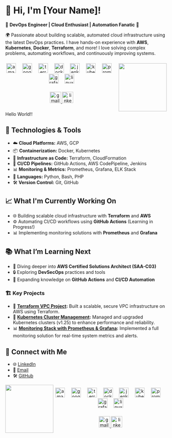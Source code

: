 <h1>👋 Hi, I'm [Your Name]!</h1>

<p>🚀 <strong>DevOps Engineer | Cloud Enthusiast | Automation Fanatic</strong> 🚀</p>

<p>🌍 Passionate about building scalable, automated cloud infrastructure using the latest DevOps practices. I have hands-on experience with <strong>AWS</strong>, <strong>Kubernetes</strong>, <strong>Docker</strong>, <strong>Terraform</strong>, and more! I love solving complex problems, automating workflows, and continuously improving systems.</p>

<p align="left"></p>

###

<img align="right" height="150" src="https://media2.giphy.com/media/v1.Y2lkPTc5MGI3NjExNWlsMzg0cmlwaGNwcnR0Y3c0aGJ0aHo5MWZ6MnFieGFvazg0OWUxbiZlcD12MV9pbnRlcm5hbF9naWZfYnlfaWQmY3Q9Zw/du3J3cXyzhj75IOgvA/giphy.webp"  />

###

<div align="center">
  <img src="https://skillicons.dev/icons?i=aws" height="30" alt="amazonwebservices logo"  />
  <img width="12" />
  <img src="https://skillicons.dev/icons?i=gcp" height="30" alt="googlecloud logo"  />
  <img width="12" />
  <img src="https://cdn.simpleicons.org/terraform/7B42BC" height="30" alt="terraform logo"  />
  <img width="12" />
  <img src="https://skillicons.dev/icons?i=docker" height="30" alt="docker logo"  />
  <img width="12" />
  <img src="https://skillicons.dev/icons?i=jenkins" height="30" alt="jenkins logo"  />
  <img width="12" />
  <img src="https://skillicons.dev/icons?i=kubernetes" height="30" alt="kubernetes logo"  />
  <img width="12" />
  <img src="https://cdn.simpleicons.org/prometheus/E6522C" height="30" alt="prometheus logo"  />
  <img width="12" />
  <img src="https://skillicons.dev/icons?i=grafana" height="30" alt="grafana logo"  />
  <img width="12" />
  <img src="https://skillicons.dev/icons?i=linux" height="30" alt="linux logo"  />
</div>

###

<div align="center">
  <a href="adanabdillahi30@gmail.com" target="_blank">
    <img src="https://img.shields.io/static/v1?message=Gmail&logo=gmail&label=&color=D14836&logoColor=white&labelColor=&style=for-the-badge" height="35" alt="gmail logo"  />
  </a>
  <a href="https://www.linkedin.com/in/aabdillahi/" target="_blank">
    <img src="https://img.shields.io/static/v1?message=LinkedIn&logo=linkedin&label=&color=0077B5&logoColor=white&labelColor=&style=for-the-badge" height="35" alt="linkedin logo"  />
  </a>
</div>

###

<p align="left">Hello World!!</p>

###

<h2>🔧 Technologies & Tools</h2>
<ul>
  <li>☁️ <strong>Cloud Platforms:</strong> AWS, GCP</li>
  <li>📦 <strong>Containerization:</strong> Docker, Kubernetes</li>
  <li>📜 <strong>Infrastructure as Code:</strong> Terraform, CloudFormation</li>
  <li>🔄 <strong>CI/CD Pipelines:</strong> GitHub Actions, AWS CodePipeline, Jenkins</li>
  <li>📊 <strong>Monitoring & Metrics:</strong> Prometheus, Grafana, ELK Stack</li>
  <li>🐍 <strong>Languages:</strong> Python, Bash, PHP</li>
  <li>🛠 <strong>Version Control:</strong> Git, GitHub</li>
</ul>

<h2>📈 What I'm Currently Working On</h2>
<ul>
  <li>🌐 Building scalable cloud infrastructure with <strong>Terraform</strong> and <strong>AWS</strong></li>
  <li>⚙️ Automating CI/CD workflows using <strong>GitHub Actions</strong> (Learning in Progress!)</li>
  <li>📊 Implementing monitoring solutions with <strong>Prometheus</strong> and <strong>Grafana</strong></li>
</ul>

<h2>📚 What I’m Learning Next</h2>
<ul>
  <li>🚀 Diving deeper into <strong>AWS Certified Solutions Architect (SAA-C03)</strong></li>
  <li>🔒 Exploring <strong>DevSecOps</strong> practices and tools</li>
  <li>🤖 Expanding knowledge on <strong>GitHub Actions</strong> and <strong>CI/CD Automation</strong></li>
</ul>

<h3>🏗️ Key Projects</h3>
<ul>
  <li>📡 <strong><a href="#">Terraform VPC Project</a>:</strong> Built a scalable, secure VPC infrastructure on AWS using Terraform.</li>
  <li>🚀 <strong><a href="#">Kubernetes Cluster Management</a>:</strong> Managed and upgraded Kubernetes clusters (v1.25) to enhance performance and reliability.</li>
  <li>📊 <strong><a href="#">Monitoring Stack with Prometheus & Grafana</a>:</strong> Implemented a full monitoring solution for real-time system metrics and alerts.</li>
</ul>

<h2>🔗 Connect with Me</h2>
<ul>
  <li>🌐 <a href="#">LinkedIn</a></li>
  <li>📧 <a href="#">Email</a></li>
  <li>🛠️ <a href="#">GitHub</a></li>
</ul>

<img align="left" height="150" src="https://media2.giphy.com/media/v1.Y2lkPTc5MGI3NjExNWlsMzg0cmlwaGNwcnR0Y3c0aGJ0aHo5MWZ6MnFieGFvazg0OWUxbiZlcD12MV9pbnRlcm5hbF9naWZfYnlfaWQmY3Q9Zw/du3J3cXyzhj75IOgvA/giphy.webp"  />

###

<div align="center">
  <img src="https://skillicons.dev/icons?i=aws" height="30" alt="amazonwebservices logo"  />
  <img width="12" />
  <img src="https://skillicons.dev/icons?i=gcp" height="30" alt="googlecloud logo"  />
  <img width="12" />
  <img src="https://cdn.simpleicons.org/terraform/7B42BC" height="30" alt="terraform logo"  />
  <img width="12" />
  <img src="https://skillicons.dev/icons?i=docker" height="30" alt="docker logo"  />
  <img width="12" />
  <img src="https://skillicons.dev/icons?i=jenkins" height="30" alt="jenkins logo"  />
  <img width="12" />
  <img src="https://skillicons.dev/icons?i=kubernetes" height="30" alt="kubernetes logo"  />
  <img width="12" />
  <img src="https://cdn.simpleicons.org/prometheus/E6522C" height="30" alt="prometheus logo"  />
  <img width="12" />
  <img src="https://skillicons.dev/icons?i=grafana" height="30" alt="grafana logo"  />
  <img width="12" />
  <img src="https://skillicons.dev/icons?i=linux" height="30" alt="linux logo"  />
</div>

###

<div align="center">
  <a href="adanabdillahi30@gmail.com" target="_blank">
    <img src="https://img.shields.io/static/v1?message=Gmail&logo=gmail&label=&color=D14836&logoColor=white&labelColor=&style=for-the-badge" height="35" alt="gmail logo"  />
  </a>
  <a href="https://www.linkedin.com/in/aabdillahi/" target="_blank">
    <img src="https://img.shields.io/static/v1?message=LinkedIn&logo=linkedin&label=&color=0077B5&logoColor=white&labelColor=&style=for-the-badge" height="35" alt="linkedin logo"  />
  </a>
</div>

###
